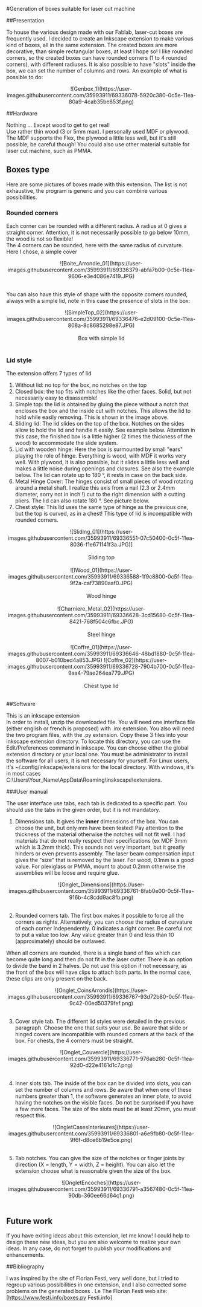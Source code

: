 #Generation of boxes suitable for laser cut machine

##Presentation

To house the various design made with our Fablab, laser-cut boxes are frequently used. I decided to create an Inkscape extension to make various kind of boxes, all in the same extension. The created boxes are more decorative, than simple rectangular boxes, at least I hope so!
I like rounded corners, so the created boxes can have rounded corners (1 to 4 rounded corners), with different radiuses.
It is also possible to have "slots" inside the box, we can set the number of columns and rows.
An example of what is possible to do:

<center>![Genbox_1](https://user-images.githubusercontent.com/35993911/69336078-5920c380-0c5e-11ea-80a9-4cab35be853f.png)</center>
 
##Hardware 

Nothing ... Except wood to get to get real! <br> 
Use rather thin wood (3 or 5mm max). I personally used MDF or plywood.
The MDF supports the Flex, the plywood a little less well, but it's still possible, be careful though!
You could also use other material suitable for laser cut machine, such as PMMA.


## Boxes type 

Here are some pictures of boxes made with this extension. The list is not exhaustive, the program is generic and you can combine various possibilities.

### Rounded corners

Each corner can be rounded with a different radius. A radius  at 0 gives a straight corner. Attention, it is not necessarily possible to go below 10mm, the wood is not so flexible! <br>
The 4 corners can be rounded, here with the same radius of curvature. Here I chose, a simple cover <br>

<center>![Boite_Arrondie_01](https://user-images.githubusercontent.com/35993911/69336379-abfa7b00-0c5e-11ea-9606-e3e4086e7419.JPG)</center><br>

You can also have this style of shape with the opposite corners rounded, always with a simple lid, note in this case the presence of slots in the box: <br>

<center>![SimpleTop_02](https://user-images.githubusercontent.com/35993911/69336476-e2d09100-0c5e-11ea-808a-8c8685298e87.JPG)</center><br>
<center>Box with simple lid</center><br>

### Lid style
The extension offers 7 types of lid
1. Without lid: no top for the box, no notches on the top
2. Closed box: the top fits with notches like the other faces. Solid, but not necessarily easy to disassemble!
3. Simple top: the lid is obtained by gluing the piece without a notch that encloses the box and the inside cut with notches. This allows the lid to hold while easily removing. This is shown in the image above.
4. Sliding lid: The lid slides on the top of the box. Notches on the sides allow to hold the lid and handle it easily. See example below. Attention in this case, the finished box is a little higher (2 times the thickness of the wood) to accommodate the slide system.
5. Lid with wooden hinge: Here the box is surmounted by small "ears" playing the role of hinge. Everything is wood, with MDF it works very well. With plywood, it is also possible, but it slides a little less well and makes a little noise during openings and closures. See also the example below. The lid can rotate up to 180 °, it rests in case on the back side.
6. Metal Hinge Cover: The hinges consist of small pieces of wood rotating around a metal shaft. I realize this axis from a nail (2.3 or 2.4mm diameter, sorry not in inch !) cut to the right dimension with a cutting pliers. The lid can also rotate 180 °. See picture below.
7. Chest style: This lid uses the same type of hinge as the previous one, but the top is curved, as in a chest! This type of lid is incompatible with rounded corners. <br>

<center>![Sliding_01](https://user-images.githubusercontent.com/35993911/69336551-07c50400-0c5f-11ea-8036-f1e671141f3a.JPG)]</center><br>
<center>Sliding top</center><br>

<center>![IWood_01](https://user-images.githubusercontent.com/35993911/69336588-1f9c8800-0c5f-11ea-9f2a-caf73890aaf0.JPG)</center><br>
<center>Wood hinge</center><br>

<center>![Charniere_Metal_02](https://user-images.githubusercontent.com/35993911/69336628-3cd15680-0c5f-11ea-8421-768f504c6fbc.JPG)</center><br>
<center>Steel hinge</center><br>

<center>![Coffre_01](https://user-images.githubusercontent.com/35993911/69336646-48bd1880-0c5f-11ea-8007-b010bed4a853.JPG) ![Coffre_02](https://user-images.githubusercontent.com/35993911/69336728-7904b700-0c5f-11ea-9aa4-79ae264ea779.JPG)</center><br>
<center>Chest type lid</center><br>

##Software

This is an inkscape extension <br>
In order to install, unzip the downloaded file. You will need one interface file (either english or french is proposed) with .inx extension. You also will need the two program files, with the .py extension. Copy these 3 files into your inkscape extension directory. 
To locate this directory, you can use the Edit/Preferences command in inkscape.
You can choose either the global extension directory or your local one. You must be administrator to install the software for all users, it is not necessary for yourself.
For Linux users, it's ~/.config/inkscape/extensions for the local directory. With windows, it's in most cases C:\Users\Your_Name\AppData\Roaming\inskscape\extensions.  <br>


###User manual

The user interface use tabs, each tab is dedicated to a specific part. You should use the tabs in the given order, but it is not mandatory.
1. Dimensions tab. It gives the **inner** dimensions of the box. You can choose the unit, but only mm have been tested! Pay attention to the thickness of the material otherwise the notches will not fit well. I had materials that do not really respect their specifications (ex MDF 3mm which is 3.2mm thick). This sounds not very important, but it greatly hinders or even prevents assembly. The laser beam compensation input gives the "size"  that is removed by the laser. For wood, 0.1mm is a good value. For plexiglass or PMMA, mount to about 0.2mm otherwise the assemblies will be loose and require glue. <br>

<center>
![Onglet_Dimensions](https://user-images.githubusercontent.com/35993911/69336761-8fab0e00-0c5f-11ea-916b-4c8cdd9ac8fb.png)
</center><br>

2. Rounded corners tab. The first box makes it possible to force all the corners as rights. Alternatively, you can choose the radius of curvature of each corner independently. 0 indicates a right corner. Be careful not to put a value too low. Any value greater than 0 and less than 10 (approximately) should be outlawed. 

When all corners are rounded, there is a single band of flex which can become quite long and then do not fit in the laser cutter. There is an option to divide the band in 2 halves. Do not use this option if not necessary, as the front of the box will have clips to attach both parts. In the normal case, these clips are only present on the back.

<center>![Onglet_CoinsArrondis](https://user-images.githubusercontent.com/35993911/69336767-93d72b80-0c5f-11ea-9c42-00ed50379fef.png)</center><br>

3. Cover style tab. The different lid styles were detailed in the previous paragraph. Choose the one that suits your use. Be aware that slide or hinged covers are incompatible with rounded corners at the back of the box. For chests, the 4 corners must be straight.
<center>
![Onglet_Couvercle](https://user-images.githubusercontent.com/35993911/69336771-976ab280-0c5f-11ea-92d0-d22e4161d1c7.png)</center><br>

4. Inner slots tab. The inside of the box can be divided into slots, you can set the number of columns and rows. Be aware that when one of these numbers greater than 1, the software generates an inner plate, to avoid having the notches on the visible faces. Do not be surprised if you have a few more faces. The size of the slots must be at least 20mm, you must respect this.

<center>
![OngletCasesInterieures](https://user-images.githubusercontent.com/35993911/69336801-a6e9fb80-0c5f-11ea-9f6f-d8ce6b19e5ce.png)</center><br>

5. Tab notches. You can give the size of the notches or finger joints by direction (X = length, Y = width, Z = height). You can also let the extension choose what is reasonable given the size of the box. <br>

<center>![OngletEncoches](https://user-images.githubusercontent.com/35993911/69336791-a3567480-0c5f-11ea-90db-360ee66d64c1.png)
</center><br>

## Future work

If you have exiting ideas about this extension, let me know!
I could help to design these new ideas, but you are also welcome to realize your own ideas. In any case, do not forget to publish your modifications and enhancements.

##Bibliography

I was inspired by the site of Florian Festi, very well done, but I tried to regroup various possibilities in one extension, and I also corrected some problems on the generated boxes .
Le The Florian Festi web site: [https://www.festi.info/boxes.py Festi.info]


